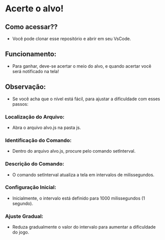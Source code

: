 # Acerte o alvo!

## Como acessar??

- Você pode clonar esse repositório e abrir em seu VsCode.

## Funcionamento:

- Para ganhar, deve-se acertar o meio do alvo, e quando acertar você será notificado na tela!

## Observação:

- Se você acha que o nível está fácil, para ajustar a dificuldade com esses passos:

### Localização do Arquivo:

- Abra o arquivo alvo.js na pasta js.

### Identificação do Comando:

- Dentro do arquivo alvo.js, procure pelo comando setInterval.

### Descrição do Comando:

- O comando setInterval atualiza a tela em intervalos de milissegundos.

### Configuração Inicial:

- Inicialmente, o intervalo está definido para 1000 milissegundos (1 segundo).

### Ajuste Gradual:

- Reduza gradualmente o valor do intervalo para aumentar a dificuldade do jogo.
